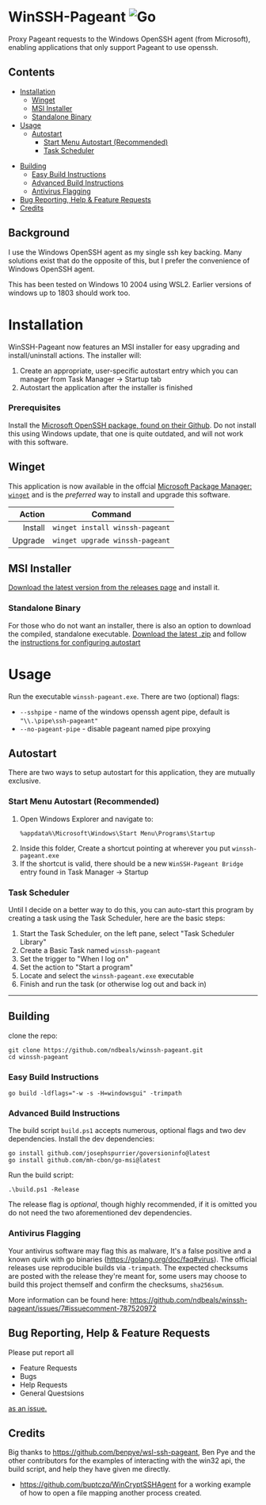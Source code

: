 
# WinSSH-Pageant ![Go](https://github.com/ndbeals/winssh-pageant/workflows/Go/badge.svg)
Proxy Pageant requests to the Windows OpenSSH agent (from Microsoft), enabling applications that only support Pageant to use openssh.

## Contents
- [Installation](#installation)
  - [Winget](#winget)
  - [MSI Installer](#msi-installer)
  - [Standalone Binary](#standalone-binary)
- [Usage](#usage)
  * [Autostart](#autostart)
    + [Start Menu Autostart (Recommended)](#start-menu-autostart-recommended)
    + [Task Scheduler](#task-scheduler)
 * [Building](#building)
   + [Easy Build Instructions](#easy-build-instructions)
   + [Advanced Build Instructions](#advanced-build-instructions)
   * [Antivirus Flagging](#antivirus-flagging)
 * [Bug Reporting, Help & Feature Requests](#bug-reporting-help--feature-requests)
 * [Credits](#credits)

## Background
I use the Windows OpenSSH agent as my single ssh key backing. Many solutions exist that do the opposite of this, but I prefer the convenience of Windows OpenSSH agent.

This has been tested on Windows 10 2004 using WSL2. Earlier versions of windows up to 1803 should work too.


# Installation

WinSSH-Pageant now features an MSI installer for easy upgrading and install/uninstall actions. The installer will:
 1. Create an appropriate, user-specific autostart entry which you can manager from Task Manager -> Startup tab
 2. Autostart the application after the installer is finished

### Prerequisites
Install the [Microsoft OpenSSH package, found on their Github](https://github.com/PowerShell/Win32-OpenSSH/releases). Do not install this using Windows update, that one is quite outdated, and will not work with this software.

## Winget
This application is now available in the offcial [Microsoft Package Manager: `winget`](https://github.com/microsoft/winget-cli) and is the *preferred* way to install and upgrade this software.

| Action | Command |
| -----: |-------- |
| Install | `winget install winssh-pageant` |
| Upgrade | `winget upgrade winssh-pageant` |

## MSI Installer

[Download the latest version from the releases page](https://github.com/ndbeals/winssh-pageant/releases/latest) and install it.

### Standalone Binary
For those who do not want an installer, there is also an option to download the compiled, standalone executable. [Download the latest .zip](https://github.com/ndbeals/winssh-pageant/releases/latest) and follow the [instructions for configuring autostart](#autostart)


# Usage
Run the executable `winssh-pageant.exe`. There are two (optional) flags:

 - `--sshpipe` - name of the windows openssh agent pipe, default is `"\\.\pipe\ssh-pageant"`
 - `--no-pageant-pipe` - disable pageant named pipe proxying


## Autostart
There are two ways to setup autostart for this application, they are mutually exclusive.
### Start Menu Autostart (Recommended)
 1. Open Windows Explorer and navigate to:
    ```
    %appdata%\Microsoft\Windows\Start Menu\Programs\Startup
    ```
 2. Inside this folder, Create a shortcut pointing at wherever you put `winssh-pageant.exe`
 3. If the shortcut is valid, there should be a new `WinSSH-Pageant Bridge` entry found in Task Manager -> Startup

### Task Scheduler
Until I decide on a better way to do this, you can auto-start this program by creating a task using the Task Scheduler, here are the basic steps:

1. Start the Task Scheduler, on the left pane, select "Task Scheduler Library"
2. Create a Basic Task named `winssh-pageant`
3. Set the trigger to "When I log on"
4. Set the action to "Start a program"
5. Locate and select the `winssh-pageant.exe` executable
6. Finish and run the task (or otherwise log out and back in)

---

## Building
clone the repo:
```
git clone https://github.com/ndbeals/winssh-pageant.git
cd winssh-pageant
```
### Easy Build Instructions
```
go build -ldflags="-w -s -H=windowsgui" -trimpath
```
### Advanced Build Instructions
The build script `build.ps1` accepts numerous, optional flags and two dev dependencies. Install the dev dependencies:
```
go install github.com/josephspurrier/goversioninfo@latest
go install github.com/mh-cbon/go-msi@latest
```
Run the build script:
```
.\build.ps1 -Release
```
The release flag is *optional*, though highly recommended, if it is omitted you do not need the two aforementioned dev dependencies.

### Antivirus Flagging
Your antivirus software may flag this as malware, It's a false positive and a known quirk with go binaries (https://golang.org/doc/faq#virus). The official releases use reproducible builds via `-trimpath`. The expected checksums are posted with the release they're meant for, some users may choose to build this project themself and confirm the checksums, `sha256sum`.

More information can be found here: https://github.com/ndbeals/winssh-pageant/issues/7#issuecomment-787520972


## Bug Reporting, Help & Feature Requests
Please put report all
 - Feature Requests
 - Bugs
 - Help Requests
 - General Questsions
 
[as an issue.](https://github.com/ndbeals/winssh-pageant/issues)


## Credits
Big thanks to https://github.com/benpye/wsl-ssh-pageant, Ben Pye and the other contributors for the examples of interacting with the win32 api, the build script, and help they have given me directly.
- https://github.com/buptczq/WinCryptSSHAgent for a working example of how to open a file mapping another process created.
